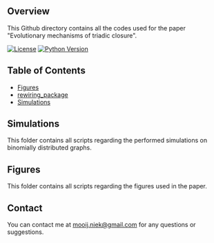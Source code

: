 ## Overview

This Github directory contains all the codes used for the paper "Evolutionary mechanisms of triadic closure".

[![License](https://img.shields.io/badge/license-MIT-blue.svg)](https://opensource.org/licenses/MIT)
[![Python Version](https://img.shields.io/badge/python-3.6%2B-blue.svg)](https://www.python.org/downloads/)

## Table of Contents
- [Figures](#Figures)
- [rewiring_package](#rewiring_package)
- [Simulations](#Simulations)

## Simulations
This folder contains all scripts regarding the performed simulations on binomially distributed graphs.

## Figures
This folder contains all scripts regarding the figures used in the paper.

## Contact
You can contact me at mooij.niek@gmail.com for any questions or suggestions.